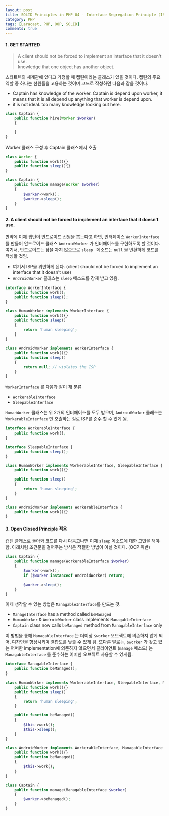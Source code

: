 ```yaml
---
layout: post
title: SOLID Principles in PHP 04 - Interface Segregation Principle (ISP)
category: PHP
tags: [Laracast, PHP, OOP, SOLID]
comments: true
---
```




#### 1. GET STARTED

> A client should not be forced to implement an interface that it doesn't use.  
> knowledge that one object has another object.

스타트렉의 세계관에 있다고 가정할 때 캡틴이라는 클래스가 있을 것이다. 캡틴의 주요 역할 중 하나는 선원들을 고용하는 것이며 코드로 작성하면 다음과 같을 것이다.

- Captain has knowledge of the worker. Captain is depend upon worker, it means that it is all depend up anything that worker is depend upon.
- it is not ideal. too many knowledge looking out here.

```php
class Captain {
    public function hire(Worker $worker)
    {

    }
}
```



Worker 클래스 구성 후 Captain 클래스에서 호출

```php
class Worker {
    public function work(){}
    public function sleep(){}
}

class Captain {
    public function manage(Worker $worker)
    {
        $worker->work();
        $worker->sleep();
    }
}
```



#### 2. A client should not be forced to implement an interface that it doesn't use.  

만약에 이제 캡틴이 안드로이드 선원을 뽑는다고 하면, 인터페이스 `WorkerInterface` 를 만들어 안드로이드 클래스 `AndroidWorker` 가 인터페이스를 구현하도록 할 것이다. 여기서, 안드로이드는 잠을 자지 않으므로 `sleep ` 메소드는 `null` 을 반환하게 코드를 작성할 것임. 

- 여기서 ISP을 위반하게 된다. (client should not be forced to implement an interface that it doesn't use)
- `AndroidWorker`  클래스는 `sleep` 메소드를 강제 받고 있음.

```php
interface WorkerInterface {
    public function work();
    public function sleep();
}

class HumanWorker implements WorkerInterface {
    public function work(){}
    public function sleep()
    {
        return 'human sleeping';
    }
}

class AndroidWorker implements WorkerInterface {
    public function work(){}
    public function sleep()
    {
        return null; // violates the ISP
    }
}
```



`WorkerInterface` 를 다음과 같이 재 분류

-  `WorkerableInterface`  
-  `SleepableInterface` 

 `HumanWorker`  클래스는 위 2개의 인터페이스를 모두 받으며, `AndroidWorker` 클래스는 `WorkerableInterface` 만 호출하는 걸로 ISP를 준수 할 수 있게 됨.

```php
interface WorkerableInterface {
    public function work();
}

interface SleepableInterface {
    public function sleep();
}

class HumanWorker implements WorkerableInterface, SleepableInterface {
    public function work(){}

    public function sleep()
    {
        return 'human sleeping';
    }
}

class AndroidWorker implements WorkerableInterface {
    public function work(){}
}
```



#### 3. Open Closed Principle 적용

캡틴 클래스로 돌아와 코드를 다시 다듬고나면 이제 `sleep` 메소드에 대한 고민을 해야함. 아래처럼 조건문을 걸어주는 방식은 적절한 방법이 아닐 것이다. (OCP 위반)

```php
class Captain {
    public function manage(WorkerableInterface $worker)
    {
        $worker->work();
        if ($worker instanceof AndroidWorker) return;

        $worker->sleep();
    }
}
```



이제 생각할 수 있는 방법은 `ManagableInterface`를 만드는 것.

- `ManageInterface` has a method called `beManaged`
- `HumanWorker` & `AndroidWorker` class implements `ManagableInterface`
- `Captain` class now calls `beManaged` method from `ManagableInterface` only 

이 방법을 통해 `ManagableInterface`  는 더이상 `$worker` 오브젝트에 의존하지 않게 되어, 디자인을 향상시키며 결합도를 낮출 수 있게 됨. 또다른 말로는, `$worker` 가 갖고 있는 어떠한 implementation에 의존하지 않으면서 클라이언트 (`manage` 메소드) 는 `ManagableInterface` 를 준수하는 어떠한 오브젝트 사용할 수 있게됨.

```php
interface ManagableInterface {
    public function beManaged();
}

class HumanWorker implements WorkerableInterface, SleepableInterface, ManagableInterface {
    public function work(){}
    public function sleep()
    {
        return 'human sleeping';
    }

    public function beManaged()
    {
        $this->work();
        $this->sleep();
    }
}

class AndroidWorker implements WorkerableInterface, ManagableInterface {
    public function work(){}
    public function beManaged()
    {
        $this->work();
    }
}

class Captain {
    public function manage(ManagableInterface $worker)
    {
        $worker->beManaged();
    }
}
```



